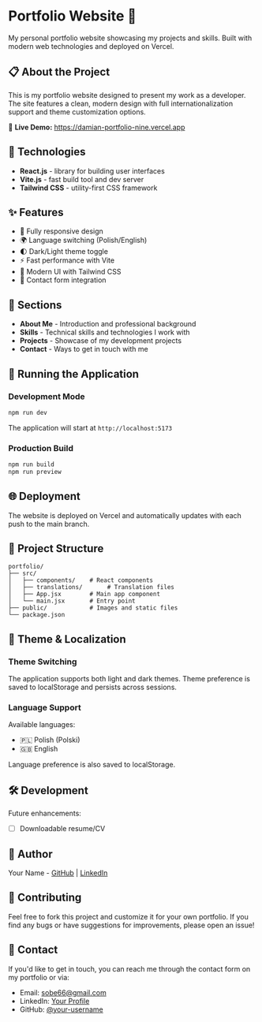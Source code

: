 # Portfolio Website 💼

My personal portfolio website showcasing my projects and skills. Built with modern web technologies and deployed on Vercel.

## 📋 About the Project

This is my portfolio website designed to present my work as a developer. The site features a clean, modern design with full internationalization support and theme customization options.

🔗 **Live Demo:** https://damian-portfolio-nine.vercel.app

## 🚀 Technologies

- **React.js** - library for building user interfaces
- **Vite.js** - fast build tool and dev server
- **Tailwind CSS** - utility-first CSS framework

## ✨ Features

- 📱 Fully responsive design
- 🌍 Language switching (Polish/English)
- 🌓 Dark/Light theme toggle
- ⚡ Fast performance with Vite
- 🎨 Modern UI with Tailwind CSS
- 📧 Contact form integration

## 📄 Sections

- **About Me** - Introduction and professional background
- **Skills** - Technical skills and technologies I work with
- **Projects** - Showcase of my development projects
- **Contact** - Ways to get in touch with me

## 🎯 Running the Application

### Development Mode
```bash
npm run dev
```
The application will start at `http://localhost:5173`

### Production Build
```bash
npm run build
npm run preview
```

## 🌐 Deployment

The website is deployed on Vercel and automatically updates with each push to the main branch.

## 📁 Project Structure

```
portfolio/
├── src/
│   ├── components/    # React components
│   ├── translations/       # Translation files
│   ├── App.jsx        # Main app component
│   └── main.jsx       # Entry point
├── public/            # Images and static files
└── package.json
```

## 🎨 Theme & Localization

### Theme Switching
The application supports both light and dark themes. Theme preference is saved to localStorage and persists across sessions.

### Language Support
Available languages:
- 🇵🇱 Polish (Polski)
- 🇬🇧 English

Language preference is also saved to localStorage.

## 🛠️ Development

Future enhancements:
- [ ] Downloadable resume/CV

## 👤 Author

Your Name - [GitHub](https://github.com/Damiano87) | [LinkedIn](https://www.linkedin.com/in/damian-sobieraj-06627a118)

## 🤝 Contributing

Feel free to fork this project and customize it for your own portfolio. If you find any bugs or have suggestions for improvements, please open an issue!

## 📧 Contact

If you'd like to get in touch, you can reach me through the contact form on my portfolio or via:
- Email: sobe66@gmail.com
- LinkedIn: [Your Profile](https://www.linkedin.com/in/damian-sobieraj-06627a118)
- GitHub: [@your-username](https://github.com/Damiano87)
